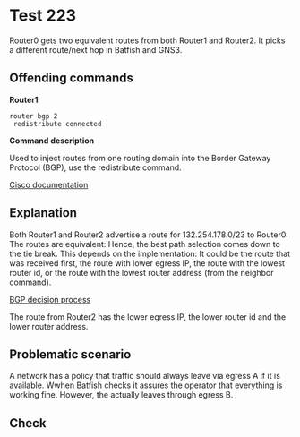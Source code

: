 # Test 223

Router0 gets two equivalent routes from both Router1 and Router2. It picks a different route/next hop in Batfish and GNS3.

## Offending commands

__Router1__

```
router bgp 2
 redistribute connected
```

__Command description__

Used to inject routes from one routing domain into the Border Gateway Protocol (BGP), use the redistribute command. 

[Cisco documentation](https://www.cisco.com/c/m/en_us/techdoc/dc/reference/cli/n5k/commands/redistribute-bgp.html)

## Explanation

Both Router1 and Router2 advertise a route for 132.254.178.0/23 to Router0. The routes are equivalent: Hence, the best path selection comes down to the tie break. This depends on the implementation: It could be the route that was received first, the route with lower egress IP, the route with the lowest router id, or the route with the lowest router address (from the neighbor command).

[BGP decision process](https://www.cisco.com/c/en/us/support/docs/ip/border-gateway-protocol-bgp/13753-25.html)

The route from Router2 has the lower egress IP, the lower router id and the lower router address.

## Problematic scenario

A network has a policy that traffic should always leave via egress A if it is available. Wwhen Batfish checks it assures the operator that everything is working fine. However, the actually leaves through egress B.

## Check

